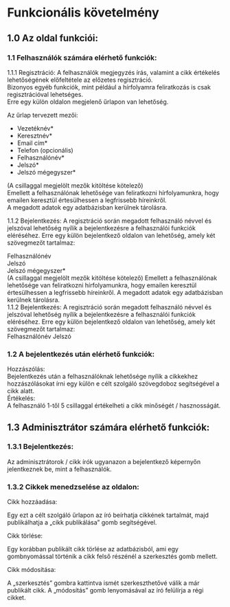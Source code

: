 # Funkcionális követelmény
## 1.0 Az oldal funkciói:

### 1.1 Felhasználók számára elérhető funkciók:

1.1.1 Regisztráció:
A felhasználók megjegyzés írás, valamint a cikk értékelés lehetőségének előfeltétele az előzetes regisztráció. <br>
Bizonyos egyéb funkciók, mint például a hírfolyamra feliratkozás is csak regisztrációval lehetséges. <br>
Erre egy külön oldalon megjelenő űrlapon van lehetőség.

Az űrlap tervezett mezői: <br>
- Vezetéknév*
- Keresztnév*
- Email cím*
- Telefon (opcionális)
- Felhasználónév*
- Jelszó*
- Jelszó mégegyszer*

(A csillaggal megjelölt mezők kitöltése kötelező) <br>
Emellett a felhasználónak lehetősége van feliratkozni hírfolyamunkra, hogy emailen keresztül értesülhessen a legfrissebb híreinkről. <br>
A megadott adatok egy adatbázisban kerülnek tárolásra.

1.1.2 Bejelentkezés:
A regisztráció során megadott felhasználó névvel és jelszóval lehetőség nyílik a bejelentkezésre a felhasználói funkciók eléréséhez.
Erre egy külön bejelentkező oldalon van lehetőség, amely két szövegmezőt tartalmaz: <br>

Felhasználónév <br>
Jelszó <br>
Jelszó mégegyszer* <br>
(A csillaggal megjelölt mezők kitöltése kötelező)
Emellett a felhasználónak lehetősége van feliratkozni hírfolyamunkra, hogy emailen keresztül értesülhessen a legfrissebb híreinkről.
A megadott adatok egy adatbázisban kerülnek tárolásra. <br>
1.1.2 Bejelentkezés:
A regisztráció során megadott felhasználó névvel és jelszóval lehetőség nyílik a bejelentkezésre a felhasználói funkciók eléréséhez. Erre egy külön bejelentkező oldalon van lehetőség, amely két szövegmezőt tartalmaz: <br>
Felhasználónév
Jelszó
### 1.2	A bejelentkezés után elérhető funkciók: <br>
Hozzászólás: <br>
Bejelentkezés után a felhasználóknak lehetősége nyílik a cikkekhez hozzászólásokat írni egy külön e célt szolgáló szövegdoboz segítségével a cikk alatt. <br>
Értékelés: <br>
A felhasználó 1-től 5 csillaggal értékelheti a cikk minőségét / hasznosságát.

## 1.3 Adminisztrátor számára elérhető funkciók:

### 1.3.1 Bejelentkezés:

Az adminisztrátorok / cikk írók ugyanazon a bejelentkező képernyőn jelentkeznek be, mint a felhasználók.

### 1.3.2 Cikkek menedzselése az oldalon:

Cikk hozzáadása: <br>

Egy ezt a célt szolgáló űrlapon az író beírhatja cikkének tartalmát, majd publikálhatja a „cikk publikálása” gomb segítségével. <br>

Cikk törlése: <br>

Egy korábban publikált cikk törlése az adatbázisból, ami egy gombnyomással történik a cikk felső részénél a szerkesztés gomb mellett. <br>

Cikk módosítása: <br>

A „szerkesztés” gombra kattintva ismét szerkeszthetővé válik a már publikált cikk. A „módosítás” gomb lenyomásával az író felülírja a régi cikket.

